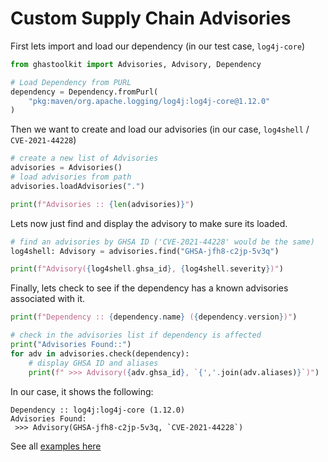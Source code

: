 # Custom Supply Chain Advisories

First lets import and load our dependency (in our test case, `log4j-core`)

```python
from ghastoolkit import Advisories, Advisory, Dependency

# Load Dependency from PURL
dependency = Dependency.fromPurl(
    "pkg:maven/org.apache.logging/log4j:log4j-core@1.12.0"
)
```

Then we want to create and load our advisories (in our case, `log4shell` / `CVE-2021-44228`)

```python
# create a new list of Advisories
advisories = Advisories()
# load advisories from path
advisories.loadAdvisories(".")

print(f"Advisories :: {len(advisories)}")
```

Lets now just find and display the advisory to make sure its loaded.

```python
# find an advisories by GHSA ID ('CVE-2021-44228' would be the same)
log4shell: Advisory = advisories.find("GHSA-jfh8-c2jp-5v3q")

print(f"Advisory({log4shell.ghsa_id}, {log4shell.severity})")
```

Finally, lets check to see if the dependency has a known advisories associated with it.

```python
print(f"Dependency :: {dependency.name} ({dependency.version})")

# check in the advisories list if dependency is affected
print("Advisories Found::")
for adv in advisories.check(dependency):
    # display GHSA ID and aliases
    print(f" >>> Advisory({adv.ghsa_id}, `{','.join(adv.aliases)}`)")

```

In our case, it shows the following:

```log
Dependency :: log4j:log4j-core (1.12.0)
Advisories Found:
 >>> Advisory(GHSA-jfh8-c2jp-5v3q, `CVE-2021-44228`)
```

See all [examples here](https://github.com/GeekMasher/ghastoolkit/tree/main/examples)

